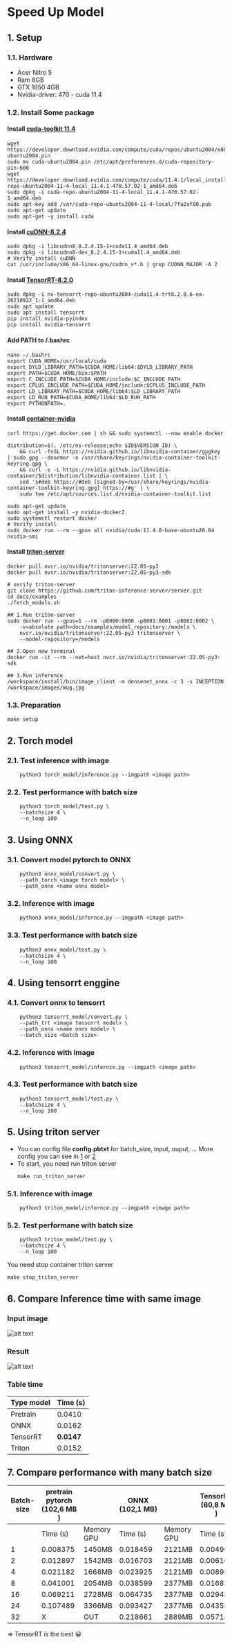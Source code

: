 # Speed Up Model

## 1. Setup 
### 1.1. Hardware
- Acer Nitro 5
- Ram 8GB
- GTX 1650 4GB
- Nvidia-driver: 470 - cuda 11.4
### 1.2. Install Some package
#### Install [cuda-toolkit 11.4](https://developer.nvidia.com/cuda-11-4-1-download-archive)
```
wget https://developer.download.nvidia.com/compute/cuda/repos/ubuntu2004/x86_64/cuda-ubuntu2004.pin
sudo mv cuda-ubuntu2004.pin /etc/apt/preferences.d/cuda-repository-pin-600
wget https://developer.download.nvidia.com/compute/cuda/11.4.1/local_installers/cuda-repo-ubuntu2004-11-4-local_11.4.1-470.57.02-1_amd64.deb
sudo dpkg -i cuda-repo-ubuntu2004-11-4-local_11.4.1-470.57.02-1_amd64.deb
sudo apt-key add /var/cuda-repo-ubuntu2004-11-4-local/7fa2af80.pub
sudo apt-get update
sudo apt-get -y install cuda
```
#### Install [cuDNN-8.2.4](https://developer.nvidia.com/cudnn)
```
sudo dpkg -i libcudnn8_8.2.4.15-1+cuda11.4_amd64.deb
sudo dpkg -i libcudnn8-dev_8.2.4.15-1+cuda11.4_amd64.deb
# Verify install cuDNN
cat /usr/include/x86_64-linux-gnu/cudnn_v*.h | grep CUDNN_MAJOR -A 2 
```
#### Install [TensorRT-8.2.0](https://developer.nvidia.com/tensorrt)
```
sudo dpkg -i nv-tensorrt-repo-ubuntu2004-cuda11.4-trt8.2.0.6-ea-20210922_1-1_amd64.deb
sudo apt update
sudo apt install tensorrt
pip install nvidia-pyindex
pip install nvidia-tensorrt
```
#### Add PATH to /.bashrc
```
nano ~/.bashrc
export CUDA_HOME=/usr/local/cuda
export DYLD_LIBRARY_PATH=$CUDA_HOME/lib64:$DYLD_LIBRARY_PATH
export PATH=$CUDA_HOME/bin:$PATH
export C_INCLUDE_PATH=$CUDA_HOME/include:$C_INCLUDE_PATH
export CPLUS_INCLUDE_PATH=$CUDA_HOME/include:$CPLUS_INCLUDE_PATH
export LD_LIBRARY_PATH=$CUDA_HOME/lib64:$LD_LIBRARY_PATH
export LD_RUN_PATH=$CUDA_HOME/lib64:$LD_RUN_PATH
export PYTHONPATH=.
```
#### Install [container-nvidia](https://docs.nvidia.com/datacenter/cloud-native/container-toolkit/install-guide.html)
```
curl https://get.docker.com | sh && sudo systemctl --now enable docker

distribution=$(. /etc/os-release;echo $ID$VERSION_ID) \
    && curl -fsSL https://nvidia.github.io/libnvidia-container/gpgkey | sudo gpg --dearmor -o /usr/share/keyrings/nvidia-container-toolkit-keyring.gpg \
    && curl -s -L https://nvidia.github.io/libnvidia-container/$distribution/libnvidia-container.list | \
    sed 's#deb https://#deb [signed-by=/usr/share/keyrings/nvidia-container-toolkit-keyring.gpg] https://#g' | \
    sudo tee /etc/apt/sources.list.d/nvidia-container-toolkit.list

sudo apt-get update
sudo apt-get install -y nvidia-docker2
sudo systemctl restart docker
# Verify install
sudo docker run --rm --gpus all nvidia/cuda:11.4.0-base-ubuntu20.04 nvidia-smi
```
#### Install [triton-server](https://github.com/triton-inference-server/server/blob/main/docs/quickstart.md#install-triton-docker-image)
```
docker pull nvcr.io/nvidia/tritonserver:22.05-py3
docker pull nvcr.io/nvidia/tritonserver:22.05-py3-sdk

# verify triton-server
git clone https://github.com/triton-inference-server/server.git
cd docs/examples
./fetch_models.sh

## 1.Run triton-server
sudo docker run --gpus=1 --rm -p8000:8000 -p8001:8001 -p8002:8002 \
    -v<absolute path>docs/examples/model_repository:/models \
    nvcr.io/nvidia/tritonserver:22.05-py3 tritonserver \
    --model-repository=/models

## 2.Open new terminal
docker run -it --rm --net=host nvcr.io/nvidia/tritonserver:22.05-py3-sdk

## 3.Run inference
/workspace/install/bin/image_client -m densenet_onnx -c 3 -s INCEPTION /workspace/images/mug.jpg
```
### 1.3. Preparation
```
make setup
```

## 2. Torch model 
### 2.1. Test inference with image
```
    python3 torch_model/inference.py --imgpath <image path>
``` 
### 2.2. Test performance with batch size
```
    python3 torch_model/test.py \
    --batchsize 4 \
    --n_loop 100
```

## 3. Using ONNX
### 3.1. Convert model pytorch to ONNX 
```
    python3 onnx_model/convert.py \
    --path_torch <image torch model> \
    --path_onnx <name onnx model>
``` 
### 3.2. Inference with image
```
    python3 onnx_model/infernce.py --imgpath <image path>
```

### 3.3. Test performance with batch size
```
    python3 onnx_model/test.py \
    --batchsize 4 \
    --n_loop 100
```

## 4. Using tensorrt enggine
### 4.1. Convert onnx to tensorrt 
```
    python3 tensorrt_model/convert.py \
    --path_trt <image tensorrt model> \
    --path_onnx <name onnx model> \
    --batch_size <batch size>
``` 
### 4.2. Inference with image
```
    python3 tensorrt_model/infernce.py --imgpath <image path>
```

### 4.3. Test performance with batch size
```
    python3 tensorrt_model/test.py \
    --batchsize 4 \
    --n_loop 100
```

## 5. Using triton server
- You can config file **config.pbtxt** for batch_size, input, ouput, ... More config you can see in [1](https://github.com/triton-inference-server/backend/blob/main/README.md#backends) or [2](https://github.com/triton-inference-server/server/blob/main/docs/model_configuration.md) </br>
- To start, you need run triton server
    ```
    make run_triton_server
    ```
### 5.1. Inference with image
```
    python3 triton_model/infernce.py --imgpath <image path>
```
### 5.2. Test performane with batch size
```
    python3 triton_model/test.py \
    --batchsize 4 \
    --n_loop 100
```
You need stop container triton server
```
make stop_triton_server
```

## 6. Compare Inference time with same image
### Input image
![alt text](img/dog.png "image")

### Result
![alt text](img/compare-inference.png "Compare time inference")

### Table time
| Type model  | Time  (s)   |
| ----------- | ----------- |
| Pretrain    | 0.0410      |
| ONNX        | 0.0162      |
| TensorRT    | **0.0147**  |
| Triton      | 0.0152      |

## 7. Compare performance with many batch size 

<center>

| Batch-size | pretrain pytorch (102,6 MB ) |            | ONNX (102,1 MB) |            | TensorRT (60,8 MB ) |            | Triton Server (ONNX) |            |
|------------|------------------------------|------------|-----------------|------------|--------------------|------------|-----------------------|------------|
|            | Time (s)                     | Memory GPU | Time (s)        | Memory GPU | Time (s)           | Memory GPU | Time (s)              | Memory GPU |
| 1          | 0.008375                     | 1450MB     | 0.018459        | 2121MB     | 0.004960           | 667MB      | 0.018328              | 911MB      |
| 2          | 0.012897                     | 1542MB     | 0.016703        | 2121MB     | 0.006160           | 667MB      | 0.014390              | 975MB      |
| 4          | 0.021182                     | 1668MB     | 0.023925        | 2121MB     | 0.008945           | 667MB      | 0.021832              | 975MB      |
| 8          | 0.041001                     | 2054MB     | 0.038599        | 2377MB     | 0.016826           | 667MB      | 0.037238              | 1103MB     |
| 16         | 0.069211                     | 2728MB     | 0.064735        | 2377MB     | 0.029445           | 667MB      | 0.068648              | 1359MB     |
| 24         | 0.107489                     | 3366MB     | 0.093427        | 2377MB     | 0.043545           | 667MB      | 0.103113              | 1359MB     |
| 32         | X                            | OUT        | 0.218661        | 2889MB     | 0.057186           | 667MB      | 0.139756              | 1871MB     |

</center>
=> TensorRT is the best 😀